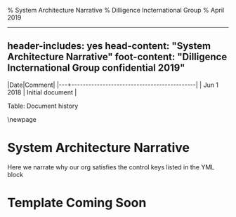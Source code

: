% System Architecture Narrative
% Dilligence Incternational Group
% April 2019

---
header-includes: yes
head-content: "System Architecture Narrative"
foot-content: "Dilligence Incternational Group confidential 2019"
---



|Date|Comment|
|---+--------------------------------------------|
| Jun 1 2018 | Initial document |

Table: Document history


\newpage


# System Architecture Narrative

Here we narrate why our org satisfies the control keys listed in the YML block

# Template Coming Soon


